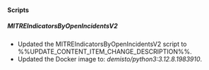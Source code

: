 
#### Scripts

##### MITREIndicatorsByOpenIncidentsV2

- Updated the MITREIndicatorsByOpenIncidentsV2 script to %%UPDATE_CONTENT_ITEM_CHANGE_DESCRIPTION%%.
- Updated the Docker image to: *demisto/python3:3.12.8.1983910*.

